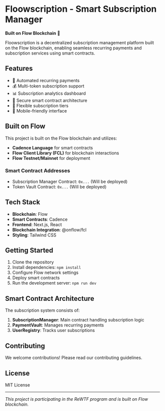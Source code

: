 # Floowscription - Smart Subscription Manager

**Built on Flow Blockchain** 🌊

Floowscription is a decentralized subscription management platform built on the Flow blockchain, enabling seamless recurring payments and subscription services using smart contracts.

## Features

- 🔄 Automated recurring payments
- 💰 Multi-token subscription support
- 📊 Subscription analytics dashboard
- 🔐 Secure smart contract architecture
- 🎯 Flexible subscription tiers
- 📱 Mobile-friendly interface

## Built on Flow

This project is built on the Flow blockchain and utilizes:

- **Cadence Language** for smart contracts
- **Flow Client Library (FCL)** for blockchain interactions
- **Flow Testnet/Mainnet** for deployment

### Smart Contract Addresses

- Subscription Manager Contract: `0x...` (Will be deployed)
- Token Vault Contract: `0x...` (Will be deployed)

## Tech Stack

- **Blockchain**: Flow
- **Smart Contracts**: Cadence
- **Frontend**: Next.js, React
- **Blockchain Integration**: @onflow/fcl
- **Styling**: Tailwind CSS

## Getting Started

1. Clone the repository
2. Install dependencies: `npm install`
3. Configure Flow network settings
4. Deploy smart contracts
5. Run the development server: `npm run dev`

## Smart Contract Architecture

The subscription system consists of:

1. **SubscriptionManager**: Main contract handling subscription logic
2. **PaymentVault**: Manages recurring payments
3. **UserRegistry**: Tracks user subscriptions

## Contributing

We welcome contributions! Please read our contributing guidelines.

## License

MIT License

---

*This project is participating in the ReWTF program and is built on Flow blockchain.*